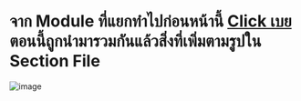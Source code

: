 # จาก Module ที่แยกทำไปก่อนหน้านี้  [Click เบย](https://github.com/KomKGT/Qt_ReadAndWrite_CSVFile) ตอนนี้ถูกนำมารวมกันแล้วสิ่งที่เพิ่มตามรูปใน Section File 
![image](https://user-images.githubusercontent.com/81642936/156300113-32453c7d-841c-43e9-8d77-b524e0319455.png)

